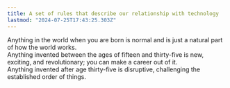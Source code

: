 ```yaml
---
title: A set of rules that describe our relationship with technology
lastmod: "2024-07-25T17:43:25.303Z"
---
```


Anything in the world when you are born is normal and is just a natural part of how the world works.\
Anything invented between the ages of fifteen and thirty-five is new, exciting, and revolutionary; you can make a career out of it.\
Anything invented after age thirty-five is disruptive, challenging the established order of things.
